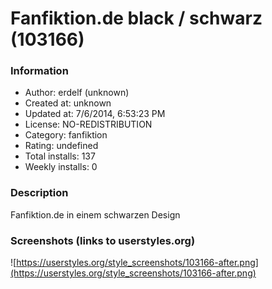 # Fanfiktion.de black / schwarz (103166)

### Information
- Author: erdelf (unknown)
- Created at: unknown
- Updated at: 7/6/2014, 6:53:23 PM
- License: NO-REDISTRIBUTION
- Category: fanfiktion
- Rating: undefined
- Total installs: 137
- Weekly installs: 0


### Description
Fanfiktion.de in einem schwarzen Design


### Screenshots (links to userstyles.org)
![https://userstyles.org/style_screenshots/103166-after.png](https://userstyles.org/style_screenshots/103166-after.png)


